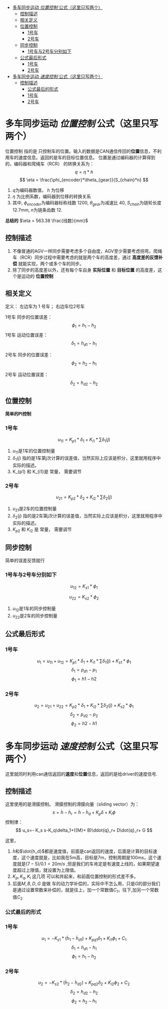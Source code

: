 <!-- TOC -->

- [多车同步运动 *位置控制* 公式（这里只写两个）](#多车同步运动-位置控制-公式这里只写两个)
    - [控制描述](#控制描述)
    - [相关定义](#相关定义)
    - [位置控制](#位置控制)
        - [1号车](#1号车)
        - [2号车](#2号车)
    - [同步控制](#同步控制)
        - [1号车与2号车分别如下](#1号车与2号车分别如下)
    - [公式最后形式](#公式最后形式)
        - [1号车](#1号车-1)
        - [2号车](#2号车-1)
- [多车同步运动 *速度控制* 公式（这里只写两个）](#多车同步运动-速度控制-公式这里只写两个)
    - [控制描述](#控制描述-1)
        - [公式最后的形式](#公式最后的形式)
        - [1号车](#1号车-2)
        - [2号车](#2号车-2)

<!-- /TOC -->

# 多车同步运动 *位置控制* 公式（这里只写两个）
位置控制 指的是 只控制车的位置。输入的数据是CAN通信传回的**位置**信息，不利用车的速度信息。返回的是车的目标位置信息。
位置是通过编码器的计算得到的，编码器和爬绳车（RCR） 的转换关系为：
$$  q = \eta * h $$
$$ \eta = \frac{\phi_{encoder}*\theta_{gear}}{S_{chain}*n} $$
1. $q$为编码器数值， $h$ 为位移
2. $\eta$ 为比例系数，编码器到位移的转换关系
3. 其中, $\phi_{encoder}$为编码器标称线数 1200, $\theta_{gear}$为减速比 40, $S_{chain}$为链轮长度 12.7mm, $n$为链条齿数 12.

**总结的**  $\eta = 563.38 \frac{线数}{mm}$

## 控制描述
1. 不像普通的AGV一样同步需要考虑多个自由度，AGV至少需要考虑拐弯。爬绳车（RCR）同步过程中需要考虑的就是两个车的高度差，通过 **高度差的反馈补偿** 就能实现，两个或多个车的同步。
2. 除了同步的高度差以外，还有每个车自身 **实际位置** 和 **目标位置** 的高度差，这个是运动的 **位置控制** 

## 相关定义
定义： 左边车为 1 号车； 右边车位2号车

1号车 同步的位置误差：
$$ \phi_1 = h_1 - h_2  $$
1号车 运动位置误差：
$$ \delta_1 = h_{d1} - h_1 $$

2号车 同步的位置误差：
$$ \phi_2 = h_2 - h_1  $$

2号车 运动位置误差：
$$ \delta_2 = h_{d2} - h_2 $$

## 位置控制
**简单的PI控制** 
### 1号车
$$  u_{11} = K_{p1}* \delta_1 + K_{i1} * \sum\delta_1(j)$$
1. $u_{11}$是1车的位置控制量
2. $\delta_1(j)$ 指的是1车第j次计算的误差值，当然实际上应该是积分，这里就用程序中实际的描述。
3. K_{p1} 和 K_{i1}是 常量， 需要调节

### 2号车
$$  u_{21} = K_{p2}* \delta_2 + K_{i2} * \sum\delta_2(j)$$
1. $u_{21}$是2车的位置控制量
2. $\delta_2(j)$ 指的是2车第j次计算的误差值，当然实际上应该是积分，这里就用程序中实际的描述。
3. $K_{p2}$ 和 $K_{i2}$ 是 常量， 需要调节


## 同步控制
简单的误差反馈就行
### 1号车与2号车分别如下
$$ u_{12} = K_{s1} * \phi_1 $$

$$ u_{22} = K_{s2} * \phi_2 $$
1. $u_{12}$是1车的同步控制量
2. $u_{22}$是2车的同步控制量

## 公式最后形式

### 1号车
$$ u_1 = u_{11} + u_{12} =  K_{p1}* \delta_1 + K_{i1} * \sum\delta_1(j) + K_{s1} * \phi_1 $$
$$ \delta_1 = p_{d1} - p_1 $$
$$ \phi_1 = h1 - h2  $$

### 2号车
$$ u_2 = u_{21} + u_{22} =  K_{p2}* \delta_1 + K_{i2} * \sum\delta_2(j) + K_{s2} * \phi_1 $$
$$ \delta_2 = p_{d2} - p_2 $$
$$ \phi_2 = h2 - h1  $$


# 多车同步运动 *速度控制* 公式（这里只写两个）
这里就同时利用can通信返回的**速度**和**位置**信息，返回的是给driver的速度信号. 
## 控制描述
这里使用的是滑膜控制。
滑膜控制的滑膜向量（sliding vector）为：
$$
s=\dot{ h}-\dot{ h}_r=\dot{ h}-\dot{ h}_d + K_p\delta + K_i\phi
$$
控制律：
$$
u_s=- K_s s-K_q\delta_1+({M}+ B)\ddot{q}_r+ D\dot{q}_r+ G
$$

这里，
1. $\dot{h}$和$\dot{h_d}$都是速度值，前面是can返回的速度，后面是计算的目标速度，这个速度就是，比如我在5m高，目标是7m，控制周期是100ms，这个速度就是$(7-5)/0.1=20m/s$ ,但是我们的车肯定是有速度上线的，如果期望速度超过上限值，就设置为上限值。
2. $K_p,K_q,K_i$ 这几项 可以和并起来，和前面位置控制的形式差不多。
3. 后面$M,B,D,G$ 是做 车的动力学补偿的，实际中不怎么用，只是$G$的部分我们是通过设置常数来补偿的，就是往上，加一个常数值$C_1$，往下,加另一个常数值$C_2$

### 公式最后的形式

### 1号车
$$ u_1 = -K_{s1}* (\dot{ h}_{1}-\dot{ h}_{d1} ) + K_{pq1}\delta_1 + K_{i1}\phi_1 + C_1 $$
$$ \delta_1 = h_{d1} - h_1 $$
$$ \phi_1 = h_1 - h_2  $$

### 2号车
$$ u_2 = -K_{s2}* (\dot{ h}_{2}-\dot{ h}_{d2} ) + K_{pq2}\delta_2 + K_{i2}\phi_2 + C_2 $$
$$ \delta_2 = h_{d2} - h_2 $$
$$ \phi_2 = h_2 - h_1  $$
